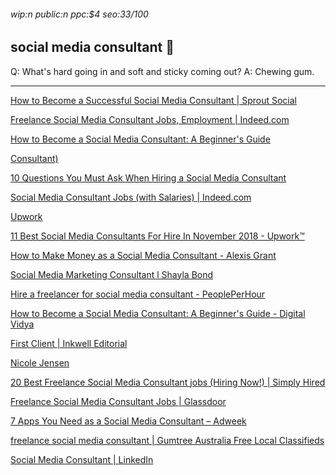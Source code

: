 ###### wip:n public:n ppc:$4 seo:33/100

## social media consultant :do_not_litter:

Q:	What's hard going in and soft and sticky coming out?
A:	Chewing gum.


----------


[How to Become a Successful Social Media Consultant | Sprout Social ](http://sproutsocial.com/insights/social-media-consultant/amp/)

[Freelance Social Media Consultant Jobs, Employment | Indeed.com ](http://www.indeed.com/m/jobs?q=Freelance+Social+Media+Consultant)

[      How to Become a Social Media Consultant: A Beginner's Guide ](https://www.digitalvidya.com/blog/social-media-consultant/)

[      Consultant) ](https://alexisgrant.com/2012/09/27/what-to-charge-for-social-media-work-as-a-freelancer-or-consultant/)

[      10 Questions You Must Ask When Hiring a Social Media Consultant ](https://www.entrepreneur.com/article/225335)

[Social Media Consultant Jobs (with Salaries) | Indeed.com ](http://ca.indeed.com/m/jobs?q=Social+Media+Consultant)

[Upwork ](http://www.upwork.com/o/profiles/browse/?q=social+media+consultant)

[11 Best Social Media Consultants For Hire In November 2018 - Upwork™ ](http://www.upwork.com/hire/social-media-consultants/)

[How to Make Money as a Social Media Consultant - Alexis Grant ](http://alexisgrant.com/social-media-consultant/)

[Social Media Marketing Consultant l Shayla Bond ](http://www.shaylabond.com/)

[Hire a freelancer for social media consultant - PeoplePerHour ](http://www.peopleperhour.com/hire-freelancers/social+media+consultant)

[How to Become a Social Media Consultant: A Beginner's Guide - Digital Vidya ](http://www.digitalvidya.com/blog/social-media-consultant/amp/)

[First Client | Inkwell Editorial ](http://inkwelleditorial.com/how-to-get-social-media-consulting-clients)

[Nicole Jensen ](http://nicolejensen.com/)

[20 Best Freelance Social Media Consultant jobs (Hiring Now!) | Simply Hired ](http://www.simplyhired.com/search?q=freelance+social+media+consultant)

[Freelance Social Media Consultant Jobs | Glassdoor ](http://www.glassdoor.com/Job/freelance-social-media-consultant-jobs-SRCH_KO0,33.htm)

[7 Apps You Need as a Social Media Consultant – Adweek ](http://www.adweek.com/digital/harald-merckel-guest-post-7-apps-you-need-as-a-social-media-consultant/amp/)

[freelance social media consultant | Gumtree Australia Free Local Classifieds ](http://www.gumtree.com.au/s-freelance+social+media+consultant/k0)

[Social Media Consultant | LinkedIn ](http://ca.linkedin.com/company/social-media-consultant_2)

